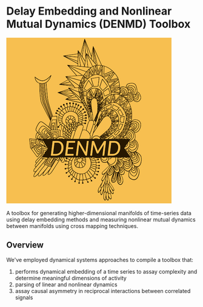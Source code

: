 # Delay Embedding and Nonlinear Mutual Dynamics (DENMD) Toolbox
<!-- ![Model](assets/new_logo.png) -->
![Model](assets/DENMD-logos_2.jpeg)
<!-- ![Model](assets/DENMD-logos_transparent.png)
![Model](assets/DENMD-logos_white.png)
![Model](assets/DENMD-logos_black.png) -->

A toolbox for generating higher-dimensional manifolds of time-series data using delay embedding methods and measuring nonlinear mutual dynamics between manifolds using cross mapping techniques.

## Overview

We've employed dynamical systems approaches to compile a toolbox that:
1. performs dynamical embedding of a time series to assay complexity and determine meaningful dimensions of activity
2. parsing of linear and nonlinear dynamics
3. assay causal asymmetry in reciprocal interactions between correlated signals
